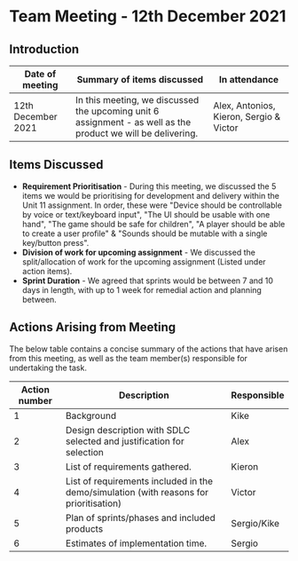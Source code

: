 # Team Meeting - 12th December 2021

## Introduction
| Date of meeting    | Summary of items discussed                                                                                   | In attendance                           |
|--------------------|--------------------------------------------------------------------------------------------------------------|-----------------------------------------|
| 12th December 2021 | In this meeting, we discussed the upcoming unit 6 assignment - as well as the product we will be delivering. | Alex, Antonios, Kieron, Sergio & Victor |

## Items Discussed

* **Requirement Prioritisation** - During this meeting, we discussed the 5 items we would be prioritising for development and delivery within the Unit 11 assignment. In order, these were "Device should be controllable by voice or text/keyboard input", "The UI should be usable with one hand", "The game should be safe for children", "A player should be able to create a user profile" & "Sounds should be mutable with a single key/button press". 
* **Division of work for upcoming assignment** - We discussed the split/allocation of work for the upcoming assignment (Listed under action items).
* **Sprint Duration** - We agreed that sprints would be between 7 and 10 days in length, with up to 1 week for remedial action and planning between.

## Actions Arising from Meeting

The below table contains a concise summary of the actions that have arisen from this meeting, as well as the team member(s) responsible for undertaking the task.

| Action number | Description                                                                            | Responsible |
|---------------|----------------------------------------------------------------------------------------|-------------|
| 1             | Background                                                                             | Kike        |
| 2             | Design description with SDLC selected and justification for selection                  | Alex        |
| 3             | List of requirements gathered.                                                         | Kieron      |
| 4             | List of requirements included in the demo/simulation (with reasons for prioritisation) | Victor      |
| 5             | Plan of sprints/phases and included products                                           | Sergio/Kike |
| 6             | Estimates of implementation time.                                                      | Sergio      |
